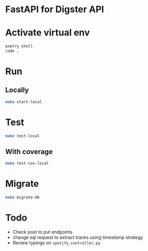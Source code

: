 # FastAPI for Digster API

# Activate virtual env
```sh
poetry shell
code .
```
# Run
## Locally
```sh
make start-local
```
# Test
```sh
make test-local
```
## With coverage
```sh
make test-cov-local
```
# Migrate
```sh
make migrate-db
```

# Todo
- Check post to put endpoints
- change sql request to extract tracks using timestamp strategy
- Review typings on `spotify_controller.py`
